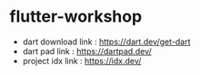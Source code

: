 # flutter-workshop

- dart download link : https://dart.dev/get-dart
- dart pad link : https://dartpad.dev/
- project idx link : https://idx.dev/
